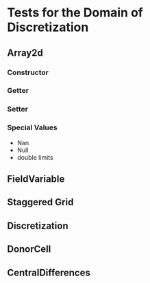 # Tests for the Domain of Discretization


## Array2d

### Constructor

### Getter

### Setter

### Special Values
* Nan
* Null
* double limits


## FieldVariable


## Staggered Grid


## Discretization


## DonorCell


## CentralDifferences
